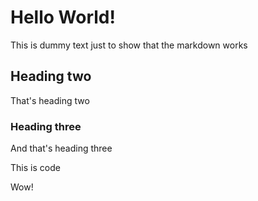 # Hello World!

This is dummy text just to show that the markdown works

## Heading two

That's heading two

### Heading three

And that's heading three

  This is code

Wow!
